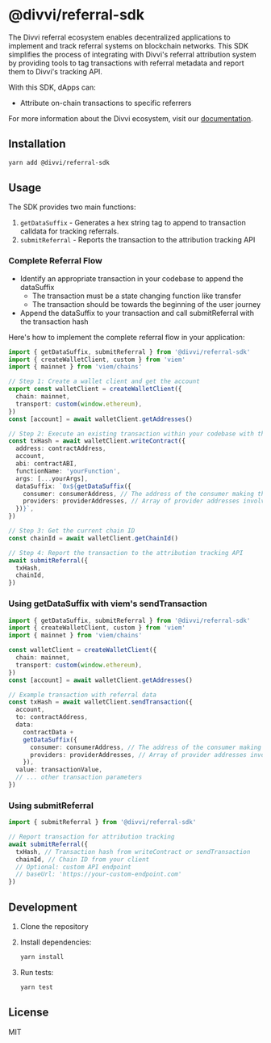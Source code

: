 # @divvi/referral-sdk

The Divvi referral ecosystem enables decentralized applications to implement and track referral systems on blockchain networks. This SDK simplifies the process of integrating with Divvi's referral attribution system by providing tools to tag transactions with referral metadata and report them to Divvi's tracking API.

With this SDK, dApps can:

- Attribute on-chain transactions to specific referrers

For more information about the Divvi ecosystem, visit our [documentation](https://docs.divvi.xyz/).

## Installation

```bash
yarn add @divvi/referral-sdk
```

## Usage

The SDK provides two main functions:

1. `getDataSuffix` - Generates a hex string tag to append to transaction calldata for tracking referrals.
2. `submitReferral` - Reports the transaction to the attribution tracking API

### Complete Referral Flow

- Identify an appropriate transaction in your codebase to append the dataSuffix
  - The transaction must be a state changing function like transfer
  - The transaction should be towards the beginning of the user journey
- Append the dataSuffix to your transaction and call submitReferral with the transaction hash

Here's how to implement the complete referral flow in your application:

```typescript
import { getDataSuffix, submitReferral } from '@divvi/referral-sdk'
import { createWalletClient, custom } from 'viem'
import { mainnet } from 'viem/chains'

// Step 1: Create a wallet client and get the account
export const walletClient = createWalletClient({
  chain: mainnet,
  transport: custom(window.ethereum),
})
const [account] = await walletClient.getAddresses()

// Step 2: Execute an existing transaction within your codebase with the referral data suffix
const txHash = await walletClient.writeContract({
  address: contractAddress,
  account,
  abi: contractABI,
  functionName: 'yourFunction',
  args: [...yourArgs],
  dataSuffix: `0x${getDataSuffix({
    consumer: consumerAddress, // The address of the consumer making the call
    providers: providerAddresses, // Array of provider addresses involved in the referral
  })}`,
})

// Step 3: Get the current chain ID
const chainId = await walletClient.getChainId()

// Step 4: Report the transaction to the attribution tracking API
await submitReferral({
  txHash,
  chainId,
})
```

### Using getDataSuffix with viem's sendTransaction

```typescript
import { getDataSuffix, submitReferral } from '@divvi/referral-sdk'
import { createWalletClient, custom } from 'viem'
import { mainnet } from 'viem/chains'

const walletClient = createWalletClient({
  chain: mainnet,
  transport: custom(window.ethereum),
})
const [account] = await walletClient.getAddresses()

// Example transaction with referral data
const txHash = await walletClient.sendTransaction({
  account,
  to: contractAddress,
  data:
    contractData +
    getDataSuffix({
      consumer: consumerAddress, // The address of the consumer making the call
      providers: providerAddresses, // Array of provider addresses involved in the referral
    }),
  value: transactionValue,
  // ... other transaction parameters
})
```

### Using submitReferral

```typescript
import { submitReferral } from '@divvi/referral-sdk'

// Report transaction for attribution tracking
await submitReferral({
  txHash, // Transaction hash from writeContract or sendTransaction
  chainId, // Chain ID from your client
  // Optional: custom API endpoint
  // baseUrl: 'https://your-custom-endpoint.com'
})
```

## Development

1. Clone the repository
1. Install dependencies:

   ```bash
   yarn install
   ```

1. Run tests:

   ```bash
   yarn test
   ```

## License

MIT
